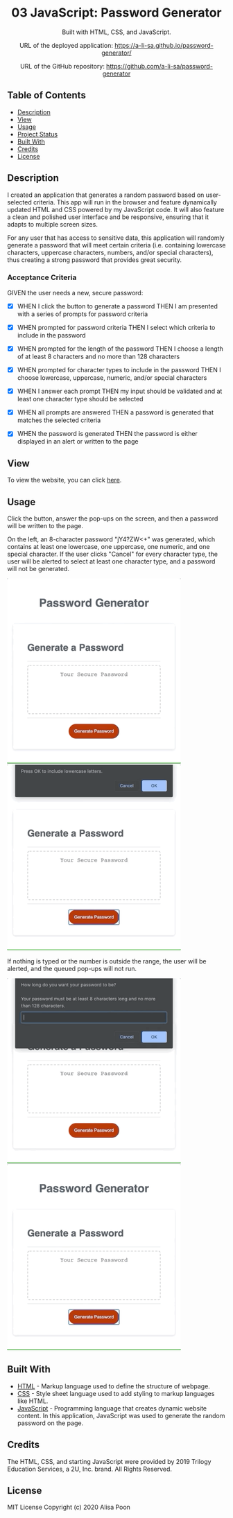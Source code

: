 <div align="center">

# 03 JavaScript: Password Generator

Built with HTML, CSS, and JavaScript.

URL of the deployed application: https://a-li-sa.github.io/password-generator/

URL of the GitHub repository: https://github.com/a-li-sa/password-generator

</div>

## Table of Contents 

* [Description](#description)
* [View](#view)
* [Usage](#usage)
* [Project Status](#project-status)
* [Built With](#built-with)
* [Credits](#credits)
* [License](#license)

## Description

I created an application that generates a random password based on user-selected criteria. This app will run in the browser and feature dynamically updated HTML and CSS powered by my JavaScript code. It will also feature a clean and polished user interface and be responsive, ensuring that it adapts to multiple screen sizes.

For any user that has access to sensitive data, this application will randomly generate a password that will meet certain criteria (i.e. containing lowercase characters, uppercase characters, numbers, and/or special characters), thus creating a strong password that provides great security.

### Acceptance Criteria 
GIVEN the user needs a new, secure password: 
- [x] WHEN I click the button to generate a password THEN I am presented with a series of prompts for password criteria
- [x] WHEN prompted for password criteria THEN I select which criteria to include in the password
- [x] WHEN prompted for the length of the password THEN I choose a length of at least 8 characters and no more than 128 characters
- [x] WHEN prompted for character types to include in the password THEN I choose lowercase, uppercase, numeric, and/or special characters
- [x] WHEN I answer each prompt THEN my input should be validated and at least one character type should be selected
- [x] WHEN all prompts are answered THEN a password is generated that matches the selected criteria
- [x] WHEN the password is generated THEN the password is either displayed in an alert or written to the page


## View

To view the website, you can click [here](https://a-li-sa.github.io/password-generator/).

## Usage

Click the button, answer the pop-ups on the screen, and then a password will be written to the page. 

On the left, an 8-character password "jY4?ZW<+" was generated, which contains at least one lowercase, one uppercase, one numeric, and one special character. If the user clicks "Cancel" for every character type, the user will be alerted to select at least one character type, and a password will not be generated. 

<p float="left">
  <img src="password.gif" width="400"/>
  <img src="password3.gif" width="400"/>
</p>

If nothing is typed or the number is outside the range, the user will be alerted, and the queued pop-ups will not run.

<p float="left">
  <img src="password2.gif" width="400"/> 
  <img src="password4.gif" width="400"/>  
</p>


## Built With

* [HTML](https://html.spec.whatwg.org/) - Markup language used to define the structure of webpage.
* [CSS](https://www.w3.org/Style/CSS/) - Style sheet language used to add styling to markup languages like HTML. 
* [JavaScript](https://developer.mozilla.org/en-US/docs/Web/JavaScript) - Programming language that creates dynamic website content. In this application, JavaScript was used to generate the random password on the page. 

## Credits

The HTML, CSS, and starting JavaScript were provided by 2019 Trilogy Education Services, a 2U, Inc. brand. All Rights Reserved.

## License 

MIT License Copyright (c) 2020 Alisa Poon